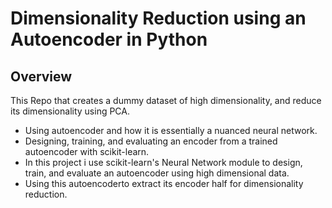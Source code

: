 # Dimensionality Reduction using an Autoencoder in Python 

## Overview
This Repo that creates a dummy dataset of high dimensionality, and reduce its dimensionality using PCA.
- Using autoencoder and how it is essentially a nuanced neural network.
- Designing, training, and evaluating an encoder from a trained autoencoder with scikit-learn.
- In this project i use scikit-learn's Neural Network module to design, 
train, and evaluate an autoencoder using high dimensional data.
- Using this autoencoderto extract its encoder half for dimensionality reduction.
